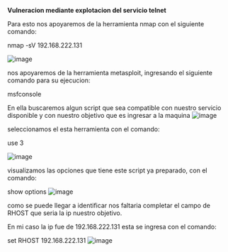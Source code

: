 **Vulneracion mediante explotacion del servicio telnet**

Para esto nos apoyaremos de la herramienta  nmap con el siguiente comando:

nmap -sV 192.168.222.131 

![image](https://github.com/user-attachments/assets/59ee4216-3d88-4314-afa5-7a80d7068fd5)

nos apoyaremos de la  herramienta metasploit, ingresando el siguiente comando para su  ejecucion:

msfconsole

En ella buscaremos algun script que sea compatible con nuestro servicio disponible y con nuestro objetivo que es ingresar a la maquina
![image](https://github.com/user-attachments/assets/b1406250-e7d4-4116-b29a-573e1a07b68a)


seleccionamos el esta herramienta con el comando:

 use 3

![image](https://github.com/user-attachments/assets/36c2102b-0255-44ca-a1a7-b5d4929bb07a)


visualizamos las opciones que tiene este script ya preparado, con el comando:

show options
![image](https://github.com/user-attachments/assets/33dd83f4-d1f3-4b29-a0b3-6b6d49f4af0c)


como se puede llegar a identificar nos faltaria completar el campo de RHOST que seria la ip nuestro objetivo.

En mi caso la ip fue de 192.168.222.131 esta se ingresa con el comando:

set RHOST 192.168.222.131
![image](https://github.com/user-attachments/assets/41820f44-3ac5-4db8-9e6d-cd8e3cd07951)



